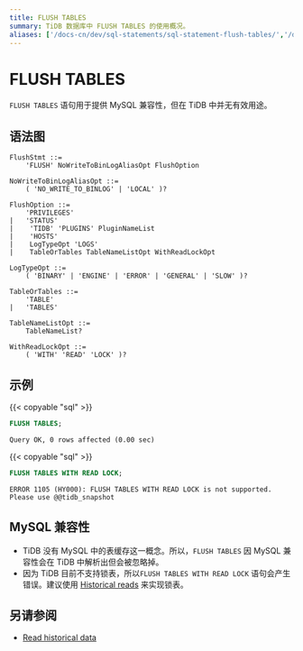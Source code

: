 ```yaml
---
title: FLUSH TABLES
summary: TiDB 数据库中 FLUSH TABLES 的使用概况。
aliases: ['/docs-cn/dev/sql-statements/sql-statement-flush-tables/','/docs-cn/dev/reference/sql/statements/flush-tables/']
---
```


# FLUSH TABLES

`FLUSH TABLES` 语句用于提供 MySQL 兼容性，但在 TiDB 中并无有效用途。

## 语法图

```ebnf+diagram
FlushStmt ::=
    'FLUSH' NoWriteToBinLogAliasOpt FlushOption

NoWriteToBinLogAliasOpt ::=
    ( 'NO_WRITE_TO_BINLOG' | 'LOCAL' )?

FlushOption ::=
    'PRIVILEGES'
|   'STATUS'
|    'TIDB' 'PLUGINS' PluginNameList
|    'HOSTS'
|    LogTypeOpt 'LOGS'
|    TableOrTables TableNameListOpt WithReadLockOpt

LogTypeOpt ::=
    ( 'BINARY' | 'ENGINE' | 'ERROR' | 'GENERAL' | 'SLOW' )?

TableOrTables ::=
    'TABLE'
|   'TABLES'

TableNameListOpt ::=
    TableNameList?

WithReadLockOpt ::=
    ( 'WITH' 'READ' 'LOCK' )?
```

## 示例

{{< copyable "sql" >}}

```sql
FLUSH TABLES;
```

```
Query OK, 0 rows affected (0.00 sec)
```

{{< copyable "sql" >}}

```sql
FLUSH TABLES WITH READ LOCK;
```

```
ERROR 1105 (HY000): FLUSH TABLES WITH READ LOCK is not supported.  Please use @@tidb_snapshot
```

## MySQL 兼容性

* TiDB 没有 MySQL 中的表缓存这一概念。所以，`FLUSH TABLES` 因 MySQL 兼容性会在 TiDB 中解析出但会被忽略掉。
* 因为 TiDB 目前不支持锁表，所以`FLUSH TABLES WITH READ LOCK` 语句会产生错误。建议使用 [Historical reads](/read-historical-data.md) 来实现锁表。

## 另请参阅

* [Read historical data](/read-historical-data.md)
